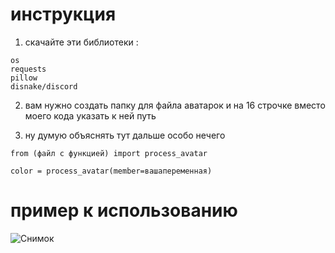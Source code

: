# инструкция

1. скачайте эти библиотеки :
```
os
requests
pillow
disnake/discord
```

2. вам нужно создать папку для файла аватарок и на 16 строчке вместо моего кода указать к ней путь

3. ну думую объяснять тут дальше особо нечего
```
from (файл с функцией) import process_avatar

color = process_avatar(member=вашапеременная)
```
# пример к использованию

![Снимок](https://github.com/TWOCHEG/discord-color-avatar/assets/150810031/35c3e59a-c99d-45fd-a5c1-4eed9f08a474)
